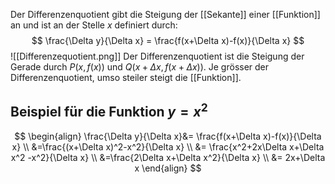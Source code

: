 Der Differenzenquotient gibt die Steigung der [[Sekante]] einer [[Funktion]] an und ist an der Stelle $x$ definiert durch:
$$
\frac{\Delta y}{\Delta x} = \frac{f(x+\Delta x)-f(x)}{\Delta x}
$$
![[Differenzequotient.png]]
Der Differenzenquotient ist die Steigung der Gerade durch $P(x, f(x))$ und $Q(x+\Delta x, f(x+\Delta x))$. Je grösser der Differenzenquotient, umso steiler steigt die [[Funktion]].

## Beispiel für die Funktion $y=x^2$
$$
\begin{align}
\frac{\Delta y}{\Delta x}&= \frac{f(x+\Delta x)-f(x)}{\Delta x} \\
&=\frac{(x+\Delta x)^2-x^2}{\Delta x} \\
&= \frac{x^2+2x\Delta x+\Delta x^2 -x^2}{\Delta x} \\
&=\frac{2\Delta x+\Delta x^2}{\Delta x} \\
&= 2x+\Delta x
\end{align}
$$
